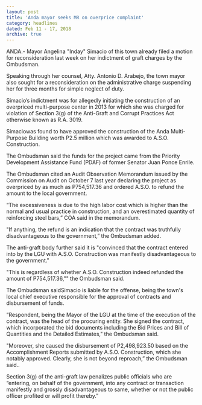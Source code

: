 ```yaml
---
layout: post
title: 'Anda mayor seeks MR on overprice complaint'
category: headlines
dated: Feb 11 - 17, 2018
archive: true
---
```


ANDA.- Mayor Angelina "Inday" Simacio of this town already filed a motion for reconsideration last week on her indictment of graft charges by the Ombudsman.

Speaking through her counsel, Atty. Antonio D. Arabejo, the town mayor also sought for a reconsideration on the administrative charge suspending her for three months for simple neglect of duty. 

Simacio’s indictment was for allegedly initiating the construction of an overpriced multi-purpose center in 2013 for which she was charged for violation of Section 3(g) of the Anti-Graft and Corrupt Practices Act otherwise known as R.A. 3019.

Simaciowas found to have approved the construction of the Anda Multi-Purpose Building worth P2.5 million which was awarded to A.S.O. Construction.

The Ombudsman said the funds for the project came from the Priority Development Assistance Fund (PDAF) of former Senator Juan Ponce Enrile.

The Ombudsman cited an Audit Observation Memorandum issued by the Commission on Audit on October 7 last year declaring the project as overpriced by as much as P754,517.36 and ordered A.S.O. to refund the amount to the local government.

“The excessiveness is due to the high labor cost which is higher than the normal and usual practice in construction, and an overestimated quantity of reinforcing steel bars,” COA said in the memorandum.

"If anything, the refund is an indication that the contract was truthfully disadvantageous to the government,” the Ombudsman added.

The anti-graft body further said it is "convinced that the contract entered into by the LGU with A.S.O. Construction was manifestly disadvantageous to the government."

"This is regardless of whether A.S.O. Construction indeed refunded the amount of P754,517.36,"" the Ombudsman said.

The Ombudsman saidSimacio is liable for the offense, being the town's local chief executive responsible for the approval of contracts and disbursement of funds.

“Respondent, being the Mayor of the LGU at the time of the execution of the contract, was the head of the procuring entity. She signed the contract, which incorporated the bid documents including the Bid Prices and Bill of Quantities and the Detailed Estimates," the Ombudsman said.

"Moreover, she caused the disbursement of P2,498,923.50 based on the Accomplishment Reports submitted by A.S.O. Construction, which she notably approved. Clearly, she is not beyond reproach,” the Ombudsman said..

Section 3(g) of the anti-graft law penalizes public officials who are “entering, on behalf of the government, into any contract or transaction manifestly and grossly disadvantageous to same, whether or not the public officer profited or will profit thereby.”
